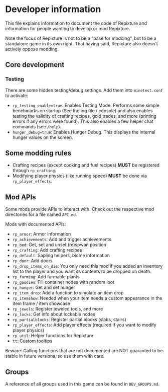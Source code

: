 # Developer information

This file explains information to document the code of Repixture and information for people
wanting to develop or mod Repixture.

Note the focus of Repixture is not to be a "base for modding", but to be a standalone
game in its own right. That having said, Repixture also doesn't actively oppose
modding.

## Core development

### Testing

There are some hidden testing/debug settings. Add them into `minetest.conf` to activate:

* `rp_testing_enable=true`: Enables Testing Mode. Performs some simple benchmarks on startup
  (See the log file / console) and also enables testing the validity of crafting
  recipes, gold trades, and more (printing errors if any errors were found).
  This also enables a few helper chat commands (see `/help`).
* `hunger_debug=true`: Enables Hunger Debug. This displays the internal hunger values on
  the screen.

## Some modding rules

* Crafting recipes (except cooking and fuel recipes) **MUST**
  be registered through `rp_crafting`.
* Modifying player physics (like running speed)
  **MUST** be done via `rp_player_effects`.

## Mod APIs

Some mods provide APIs to interact with. Check out the respective mod directories for a
file named `API.md`.

Mods with documented APIs:

* `rp_armor`: Armor information
* `rp_achievements`: Add and trigger achievements
* `rp_bed`: Get, set and unset (re)spwan position
* `rp_crafting`: Add crafting recipes
* `rp_default`: Sapling helpers, biome information
* `rp_door`: Add doors
* `rp_drop_items_on_die`: You only need this mod if you added an inventory list to the player
                          and you want its contents to be dropped on death.
* `rp_farming`: Add farmable plants
* `rp_goodies`: Fill container nodes with random loot
* `rp_hunger`: Get and set hunger
* `rp_item_drop`: Add a function to simulate an item drop
* `rp_itemshow`: Needed when your item needs a custom appearance in the item frame / item showcase
* `rp_jewels`: Register jeweled tools, and more
* `rp_locks`: Get info about lockable nodes
* `rp_partialblocks`: Register partial blocks (slabs, stairs)
* `rp_player_effects`: Add player effects (required if you want to modify player physics)
* `rp_util`: Helper functions for Repixture
* `tt`: Custom tooltips

Beware: Calling functions that are not documented are NOT guaranted to be stable
in future versions, so use them with care.

## Groups

A reference of all groups used in this game can be found in `DEV_GROUPS.md`.
